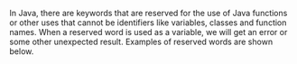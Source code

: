 In Java, there are keywords that are reserved for the use of Java functions or other uses that cannot be identifiers like variables, classes and function names. When a reserved word is used as a variable, we will get an error or some other unexpected result. Examples of reserved words are shown below.

